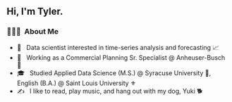 <h2> Hi, I'm Tyler.</h2>

<h3> 👨🏻‍💻 &nbsp;About Me </h3>

- 🤔 &nbsp; Data scientist interested in time-series analysis and forecasting 📈
- 💼 &nbsp; Working as a Commercial Planning Sr. Specialist @ Anheuser-Busch 🦅
- 🎓 &nbsp; Studied Applied Data Science (M.S.) @ Syracuse University 🍊, English (B.A.) @ Saint Louis University ⚜
- ✍️ &nbsp; I like to read, play music, and hang out with my dog, Yuki 🐕
